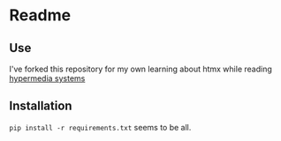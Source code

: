 # Readme

## Use

I've forked this repository for my own learning about htmx while reading [hypermedia systems](https://hypermedia.systems/)

## Installation

`pip install -r requirements.txt` seems to be all.